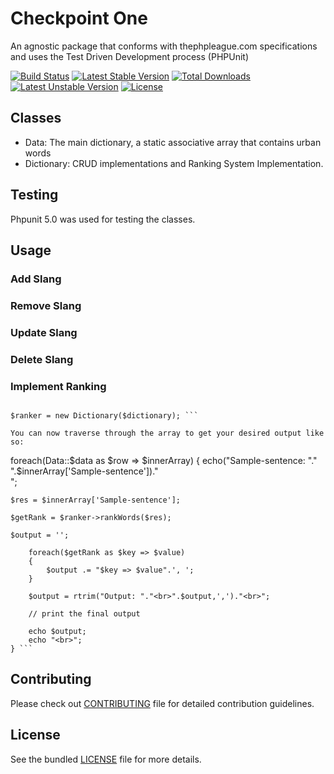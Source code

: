 
# Checkpoint One
An agnostic package that conforms with thephpleague.com specifications and uses the Test Driven Development process (PHPUnit)

[![Build Status](https://travis-ci.org/andela-fokosun/Checkpoint1.svg)](https://travis-ci.org/andela-fokosun/Checkpoint1) [![Latest Stable Version](https://poser.pugx.org/florence/dictionary/v/stable)](https://packagist.org/packages/florence/dictionary) [![Total Downloads](https://poser.pugx.org/florence/dictionary/downloads)](https://packagist.org/packages/florence/dictionary) [![Latest Unstable Version](https://poser.pugx.org/florence/dictionary/v/unstable)](https://packagist.org/packages/florence/dictionary) [![License](https://poser.pugx.org/florence/dictionary/license)](https://packagist.org/packages/florence/dictionary)

## Classes
- Data: The main dictionary, a static associative array that contains urban words
- Dictionary: CRUD implementations and Ranking System Implementation.

## Testing
 Phpunit 5.0 was used for testing the classes.

## Usage

### Add Slang

### Remove Slang

### Update Slang

### Delete Slang



### Implement Ranking

``` $dictionary = Data::$data;

$ranker = new Dictionary($dictionary); ```

You can now traverse through the array to get your desired output like so:

```
foreach(Data::$data as $row => $innerArray)
{
    echo("Sample-sentence: "."<br>".$innerArray['Sample-sentence'])."<br>";

    $res = $innerArray['Sample-sentence'];

    $getRank = $ranker->rankWords($res);

    $output = '';

        foreach($getRank as $key => $value)
        {
            $output .= "$key => $value".', ';
        }

        $output = rtrim("Output: "."<br>".$output,',')."<br>";

        // print the final output

        echo $output;
        echo "<br>";
    } ```



## Contributing
Please check out [CONTRIBUTING](CONTRIBUTING.md) file for detailed contribution guidelines.


## License
See the bundled [LICENSE](LICENSE.md) file for more details.